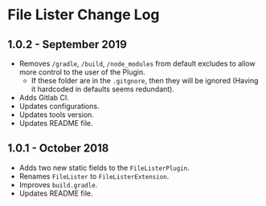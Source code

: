 # File Lister Change Log

## 1.0.2 - September 2019

* Removes `/gradle`, `/build`, `/node_modules` from default excludes to allow more control to the user of the Plugin.
  * If these folder are in the `.gitgnore`, then they will be ignored (Having it hardcoded in defaults seems redundant).
* Adds Gitlab CI.
* Updates configurations.
* Updates tools version.
* Updates README file.

## 1.0.1 - October 2018

* Adds two new static fields to the `FileListerPlugin`.
* Renames `FileLister` to `FileListerExtension`.
* Improves `build.gradle`.
* Updates README file.
